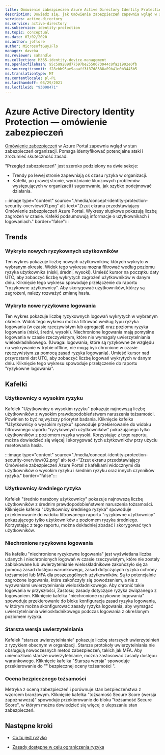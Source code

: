 ```yaml
---
title: Omówienie zabezpieczeń Azure Active Directory Identity Protection
description: Dowiedz się, jak Omówienie zabezpieczeń zapewnia wgląd w stan zabezpieczeń organizacji.
services: active-directory
ms.service: active-directory
ms.subservice: identity-protection
ms.topic: conceptual
ms.date: 07/02/2020
ms.author: joflore
author: MicrosoftGuyJFlo
manager: daveba
ms.reviewer: sahandle
ms.collection: M365-identity-device-management
ms.openlocfilehash: 95c589289d77597be2550673944c8fa21902e0fb
ms.sourcegitcommit: f28ebb95ae9aaaff3f87d8388a09b41e0b3445b5
ms.translationtype: MT
ms.contentlocale: pl-PL
ms.lasthandoff: 03/29/2021
ms.locfileid: "93098471"
---
```

# <a name="azure-active-directory-identity-protection---security-overview"></a>Azure Active Directory Identity Protection — omówienie zabezpieczeń

[Omówienie zabezpieczeń](https://aka.ms/IdentityProtectionRefresh) w Azure Portal zapewnia wgląd w stan zabezpieczeń organizacji. Pomaga identyfikować potencjalne ataki i zrozumieć skuteczność zasad.

"Przegląd zabezpieczeń" jest szeroko podzielony na dwie sekcje:

- Trendy po lewej stronie zapewniają oś czasu ryzyka w organizacji.
- Kafelki, po prawej stronie, wyróżnianie kluczowych problemów występujących w organizacji i sugerowanie, jak szybko podejmować działania.

:::image type="content" source="./media/concept-identity-protection-security-overview/01.png" alt-text="Zrzut ekranu przedstawiający Omówienie zabezpieczeń Azure Portal. Wykresy słupkowe pokazują liczbę zagrożeń w czasie. Kafelki podsumowują informacje o użytkownikach i logowaniach." border="false":::
  
## <a name="trends"></a>Trends

### <a name="new-risky-users-detected"></a>Wykryto nowych ryzykownych użytkowników

Ten wykres pokazuje liczbę nowych użytkowników, których wykryto w wybranym okresie. Widok tego wykresu można filtrować według poziomu ryzyka użytkownika (niski, średni, wysoki). Umieść kursor na początku daty UTC, aby zobaczyć liczbę wykrytych zagrożeń użytkowników w danym dniu. Kliknięcie tego wykresu spowoduje przełączenie do raportu "ryzykowne użytkownicy". Aby skorygować użytkowników, którzy są zagrożeni, należy rozważyć zmianę hasła.

### <a name="new-risky-sign-ins-detected"></a>Wykryto nowe ryzykowne logowania

Ten wykres pokazuje liczbę ryzykownych logowań wykrytych w wybranym okresie. Widok tego wykresu można filtrować według typu ryzyka logowania (w czasie rzeczywistym lub agregacji) oraz poziomu ryzyka logowania (niski, średni, wysoki). Niechronione logowania mają pomyślne logowania w czasie rzeczywistym, które nie wymagały uwierzytelniania wieloskładnikowego. (Uwaga: logowania, które są ryzykowne ze względu na wykrywanie w trybie offline, nie mogą być chronione w czasie rzeczywistym za pomocą zasad ryzyka logowania). Umieść kursor nad przyrostami dat UTC, aby zobaczyć liczbę logowań wykrytych w danym dniu. Kliknięcie tego wykresu spowoduje przełączenie do raportu "ryzykowne logowania".

## <a name="tiles"></a>Kafelki
 
### <a name="high-risk-users"></a>Użytkownicy o wysokim ryzyku

Kafelek "Użytkownicy o wysokim ryzyku" pokazuje najnowszą liczbę użytkowników z wysokim prawdopodobieństwem naruszenia tożsamości. Powinien to być najwyższy priorytet badania. Kliknięcie kafelka "Użytkownicy o wysokim ryzyku" spowoduje przekierowanie do widoku filtrowanego raportu "ryzykownych użytkowników" pokazującego tylko użytkowników z poziomem ryzyka wysoki. Korzystając z tego raportu, można dowiedzieć się więcej i skorygować tych użytkowników przy użyciu resetowania hasła.

:::image type="content" source="./media/concept-identity-protection-security-overview/02.png" alt-text="Zrzut ekranu przedstawiający Omówienie zabezpieczeń Azure Portal z kafelkami widocznymi dla użytkowników o wysokim ryzyku i średnim ryzyku oraz innych czynników ryzyka." border="false":::

### <a name="medium-risk-users"></a>Użytkownicy średniego ryzyka
Kafelek "średnio narażony użytkownicy" pokazuje najnowszą liczbę użytkowników z średnim prawdopodobieństwem naruszenia tożsamości. Kliknięcie kafelka "Użytkownicy średniego ryzyka" spowoduje przekierowanie do widoku filtrowanego raportu "ryzykowne użytkownicy" pokazującego tylko użytkowników z poziomem ryzyka średniego. Korzystając z tego raportu, można dokładniej zbadać i skorygować tych użytkowników.

### <a name="unprotected-risky-sign-ins"></a>Niechronione ryzykowne logowania

Na kafelku "niechronione ryzykowne logowania" jest wyświetlana liczba udanych i niechronionych logowań w czasie rzeczywistym, które nie zostały zablokowane lub uwierzytelnianie wieloskładnikowe zakończyło się za pomocą zasad dostępu warunkowego, zasad dotyczących ryzyka ochrony tożsamości lub MFA dla poszczególnych użytkowników. Są to potencjalnie zagrożone logowania, które zakończyły się powodzeniem, a nie z wyzwaniami uwierzytelniania wieloskładnikowego. Aby chronić takie logowania w przyszłości, Zastosuj zasady dotyczące ryzyka związanego z logowaniem. Kliknięcie kafelka "niechronione ryzykowne logowania" spowoduje przekierowanie do bloku konfiguracja zasad ryzyka logowania, w którym można skonfigurować zasady ryzyka logowania, aby wymagać uwierzytelniania wieloskładnikowego podczas logowania z określonym poziomem ryzyka.

### <a name="legacy-authentication"></a>Starsza wersja uwierzytelniania

Kafelek "starsze uwierzytelnianie" pokazuje liczbę starszych uwierzytelnień z ryzykiem obecnym w organizacji. Starsze protokoły uwierzytelniania nie obsługują nowoczesnych metod zabezpieczeń, takich jak MFA. Aby uniemożliwić starsze uwierzytelnianie, można zastosować zasady dostępu warunkowego. Kliknięcie kafelka "Starsza wersja" spowoduje przekierowanie do "" bezpiecznej oceny tożsamości ".

### <a name="identity-secure-score"></a>Ocena bezpiecznego tożsamości

Metryka z oceną zabezpieczeń i porównuje stan bezpieczeństwa z wzorcem branżowym. Kliknięcie kafelka "tożsamość Secure Score (wersja zapoznawcza)" spowoduje przekierowanie do bloku "tożsamość Secure Score", w którym można dowiedzieć się więcej o ulepszaniu stan zabezpieczeń.

## <a name="next-steps"></a>Następne kroki

- [Co to jest ryzyko](concept-identity-protection-risks.md)

- [Zasady dostępne w celu ograniczenia ryzyka](concept-identity-protection-policies.md)
